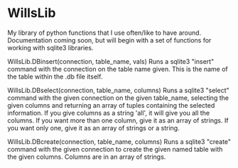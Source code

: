 WillsLib
========

My library of python functions that I use often/like to have around. Documentation coming soon, 
but will begin with a set of functions for working with sqlite3 libraries. 

WillsLib.DBinsert(connection, table_name, vals)
	Runs a sqlite3 "insert" command with the connection on the table name given. This is the name of the table within the .db file itself. 
	
WillsLib.DBselect(connection, table_name, columns)
	Runs a sqlite3 "select" command with the given connection on the given table_name, selecting the given columns and returning an array of 
	tuples containing the selected information. If you give columns as a string 'all', it will give you all the columns. If you want more than one 
	column, give it as an array of strings. If you want only one, give it as an array of strings or a string. 

WillsLib.DBcreate(connection, table_name, columns)
	Runs a sqlite3 "create" command with the given connection to create the given named table with the given columns. Columns are in an array of strings. 